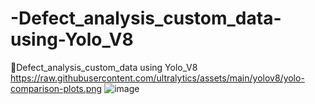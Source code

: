 # -Defect_analysis_custom_data-using-Yolo_V8
Defect_analysis_custom_data using Yolo_V8
https://raw.githubusercontent.com/ultralytics/assets/main/yolov8/yolo-comparison-plots.png
![image](https://user-images.githubusercontent.com/86343920/219666184-10504311-245e-4554-b6a1-cb4e57291751.png)
